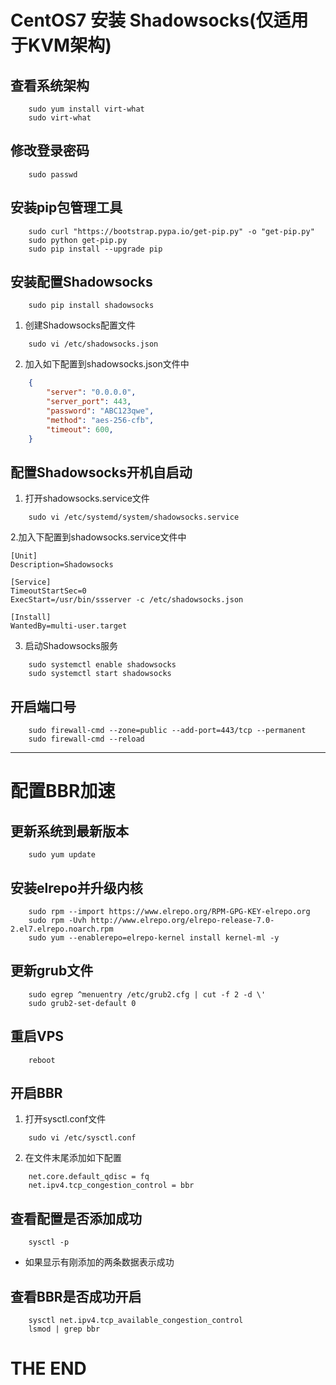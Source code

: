 # CentOS7 安装 Shadowsocks(仅适用于KVM架构)

## 查看系统架构
```shell
    sudo yum install virt-what
    sudo virt-what
```

## 修改登录密码
```shell
    sudo passwd
```

## 安装pip包管理工具
``` shell
    sudo curl "https://bootstrap.pypa.io/get-pip.py" -o "get-pip.py"
    sudo python get-pip.py
    sudo pip install --upgrade pip
```

## 安装配置Shadowsocks
``` shell
    sudo pip install shadowsocks
```

1. 创建Shadowsocks配置文件
``` shell
    sudo vi /etc/shadowsocks.json
```
2. 加入如下配置到shadowsocks.json文件中
``` json
    {
        "server": "0.0.0.0",
        "server_port": 443,
        "password": "ABC123qwe",
        "method": "aes-256-cfb",
        "timeout": 600,
    }
```

## 配置Shadowsocks开机自启动

1.  打开shadowsocks.service文件

```shell
    sudo vi /etc/systemd/system/shadowsocks.service
```
2.加入下配置到shadowsocks.service文件中

``` config
[Unit]
Description=Shadowsocks

[Service]
TimeoutStartSec=0
ExecStart=/usr/bin/ssserver -c /etc/shadowsocks.json

[Install]
WantedBy=multi-user.target
```

3. 启动Shadowsocks服务
``` shell
    sudo systemctl enable shadowsocks
    sudo systemctl start shadowsocks
```

## 开启端口号
```shell
    sudo firewall-cmd --zone=public --add-port=443/tcp --permanent
    sudo firewall-cmd --reload
```

---


# 配置BBR加速

## 更新系统到最新版本
```shell
    sudo yum update
```

## 安装elrepo并升级内核
```shell
    sudo rpm --import https://www.elrepo.org/RPM-GPG-KEY-elrepo.org
    sudo rpm -Uvh http://www.elrepo.org/elrepo-release-7.0-2.el7.elrepo.noarch.rpm
    sudo yum --enablerepo=elrepo-kernel install kernel-ml -y
```

## 更新grub文件
```shell
    sudo egrep ^menuentry /etc/grub2.cfg | cut -f 2 -d \'
    sudo grub2-set-default 0
```

## 重启VPS
```shell
    reboot
```

## 开启BBR
1. 打开sysctl.conf文件
```shell
    sudo vi /etc/sysctl.conf 
```
2. 在文件末尾添加如下配置
```config
    net.core.default_qdisc = fq
    net.ipv4.tcp_congestion_control = bbr
```

## 查看配置是否添加成功
```shell
    sysctl -p
```
- 如果显示有刚添加的两条数据表示成功

## 查看BBR是否成功开启
```shell
    sysctl net.ipv4.tcp_available_congestion_control
    lsmod | grep bbr
```

# THE END